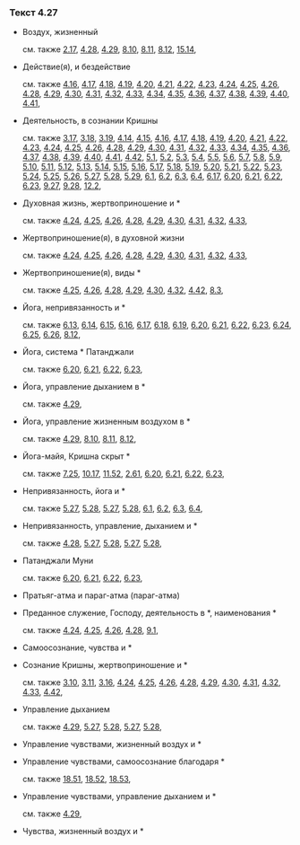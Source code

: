 ### Текст 4.27
	
- Воздух, жизненный

	см. также  [2.17](../02/0217.md),  [4.28](../04/0428.md),  [4.29](../04/0429.md),  [8.10](../08/0810.md),  [8.11](../08/0811.md),  [8.12](../08/0812.md),  [15.14](../15/1514.md), 
	
- Действие(я), и бездействие

	см. также  [4.16](../04/0416.md),  [4.17](../04/0417.md),  [4.18](../04/0418.md),  [4.19](../04/0419.md),  [4.20](../04/0420.md),  [4.21](../04/0421.md),  [4.22](../04/0422.md),  [4.23](../04/0423.md),  [4.24](../04/0424.md),  [4.25](../04/0425.md),  [4.26](../04/0426.md),  [4.28](../04/0428.md),  [4.29](../04/0429.md),  [4.30](../04/0430.md),  [4.31](../04/0431.md),  [4.32](../04/0432.md),  [4.33](../04/0433.md),  [4.34](../04/0434.md),  [4.35](../04/0435.md),  [4.36](../04/0436.md),  [4.37](../04/0437.md),  [4.38](../04/0438.md),  [4.39](../04/0439.md),  [4.40](../04/0440.md),  [4.41](../04/0441.md), 
	
- Деятельность, в сознании Кришны

	см. также  [3.17](../03/0317.md),  [3.18](../03/0318.md),  [3.19](../03/0319.md),  [4.14](../04/0414.md),  [4.15](../04/0415.md),  [4.16](../04/0416.md),  [4.17](../04/0417.md),  [4.18](../04/0418.md),  [4.19](../04/0419.md),  [4.20](../04/0420.md),  [4.21](../04/0421.md),  [4.22](../04/0422.md),  [4.23](../04/0423.md),  [4.24](../04/0424.md),  [4.25](../04/0425.md),  [4.26](../04/0426.md),  [4.28](../04/0428.md),  [4.29](../04/0429.md),  [4.30](../04/0430.md),  [4.31](../04/0431.md),  [4.32](../04/0432.md),  [4.33](../04/0433.md),  [4.34](../04/0434.md),  [4.35](../04/0435.md),  [4.36](../04/0436.md),  [4.37](../04/0437.md),  [4.38](../04/0438.md),  [4.39](../04/0439.md),  [4.40](../04/0440.md),  [4.41](../04/0441.md),  [4.42](../04/0442.md),  [5.1](../05/0501.md),  [5.2](../05/0502.md),  [5.3](../05/0503.md),  [5.4](../05/0504.md),  [5.5](../05/0505.md),  [5.6](../05/0506.md),  [5.7](../05/0507.md),  [5.8](../05/0508.md),  [5.9](../05/0509.md),  [5.10](../05/0510.md),  [5.11](../05/0511.md),  [5.12](../05/0512.md),  [5.13](../05/0513.md),  [5.14](../05/0514.md),  [5.15](../05/0515.md),  [5.16](../05/0516.md),  [5.17](../05/0517.md),  [5.18](../05/0518.md),  [5.19](../05/0519.md),  [5.20](../05/0520.md),  [5.21](../05/0521.md),  [5.22](../05/0522.md),  [5.23](../05/0523.md),  [5.24](../05/0524.md),  [5.25](../05/0525.md),  [5.26](../05/0526.md),  [5.27](../05/0527.md),  [5.28](../05/0528.md),  [5.29](../05/0529.md),  [6.1](../06/0601.md),  [6.2](../06/0602.md),  [6.3](../06/0603.md),  [6.4](../06/0604.md),  [6.17](../06/0617.md),  [6.20](../06/0620.md),  [6.21](../06/0621.md),  [6.22](../06/0622.md),  [6.23](../06/0623.md),  [9.27](../09/0927.md),  [9.28](../09/0928.md),  [12.2](../12/1202.md), 
	
- Духовная жизнь, жертвоприношение и \*

	см. также  [4.24](../04/0424.md),  [4.25](../04/0425.md),  [4.26](../04/0426.md),  [4.28](../04/0428.md),  [4.29](../04/0429.md),  [4.30](../04/0430.md),  [4.31](../04/0431.md),  [4.32](../04/0432.md),  [4.33](../04/0433.md), 
	
- Жертвоприношение(я), в духовной жизни

	см. также  [4.24](../04/0424.md),  [4.25](../04/0425.md),  [4.26](../04/0426.md),  [4.28](../04/0428.md),  [4.29](../04/0429.md),  [4.30](../04/0430.md),  [4.31](../04/0431.md),  [4.32](../04/0432.md),  [4.33](../04/0433.md), 
	
- Жертвоприношение(я), виды \*

	см. также  [4.25](../04/0425.md),  [4.26](../04/0426.md),  [4.28](../04/0428.md),  [4.29](../04/0429.md),  [4.30](../04/0430.md),  [4.32](../04/0432.md),  [4.42](../04/0442.md),  [8.3](../08/0803.md), 
	
- Йога, непривязанность и \*

	см. также  [6.13](../06/0613.md),  [6.14](../06/0614.md),  [6.15](../06/0615.md),  [6.16](../06/0616.md),  [6.17](../06/0617.md),  [6.18](../06/0618.md),  [6.19](../06/0619.md),  [6.20](../06/0620.md),  [6.21](../06/0621.md),  [6.22](../06/0622.md),  [6.23](../06/0623.md),  [6.24](../06/0624.md),  [6.25](../06/0625.md),  [6.26](../06/0626.md),  [8.12](../08/0812.md), 
	
- Йога, система \* Патанджали

	см. также  [6.20](../06/0620.md),  [6.21](../06/0621.md),  [6.22](../06/0622.md),  [6.23](../06/0623.md), 
	
- Йога, управление дыханием в \*

	см. также  [4.29](../04/0429.md), 
	
- Йога, управление жизненным воздухом в \*

	см. также  [4.29](../04/0429.md),  [8.10](../08/0810.md),  [8.11](../08/0811.md),  [8.12](../08/0812.md), 
	
- Йога-майя, Кришна скрыт \*

	см. также  [7.25](../07/0725.md),  [10.17](../10/1017.md),  [11.52](../11/1152.md),  [2.61](../02/0261.md),  [6.20](../06/0620.md),  [6.21](../06/0621.md),  [6.22](../06/0622.md),  [6.23](../06/0623.md), 
	
- Непривязанность, йога и \*

	см. также  [5.27](../05/0527.md),  [5.28](../05/0528.md),  [5.27](../05/0527.md),  [5.28](../05/0528.md),  [6.1](../06/0601.md),  [6.2](../06/0602.md),  [6.3](../06/0603.md),  [6.4](../06/0604.md), 
	
- Непривязанность, управление, дыханием и \*

	см. также  [4.28](../04/0428.md),  [5.27](../05/0527.md),  [5.28](../05/0528.md),  [5.27](../05/0527.md),  [5.28](../05/0528.md), 
	
- Патанджали Муни

	см. также  [6.20](../06/0620.md),  [6.21](../06/0621.md),  [6.22](../06/0622.md),  [6.23](../06/0623.md), 
	
- Пратьяг-атма и параг-атма (параг-атма)

	
- Преданное служение, Господу, деятельность в \*, наименования \*

	см. также  [4.24](../04/0424.md),  [4.25](../04/0425.md),  [4.26](../04/0426.md),  [4.28](../04/0428.md),  [9.1](../09/0901.md), 
	
- Самоосознание, чувства и \*

	
- Сознание Кришны, жертвоприношение и \*

	см. также  [3.10](../03/0310.md),  [3.11](../03/0311.md),  [3.16](../03/0316.md),  [4.24](../04/0424.md),  [4.25](../04/0425.md),  [4.26](../04/0426.md),  [4.28](../04/0428.md),  [4.29](../04/0429.md),  [4.30](../04/0430.md),  [4.31](../04/0431.md),  [4.32](../04/0432.md),  [4.33](../04/0433.md),  [4.42](../04/0442.md), 
	
- Управление дыханием

	см. также  [4.29](../04/0429.md),  [5.27](../05/0527.md),  [5.28](../05/0528.md),  [5.27](../05/0527.md),  [5.28](../05/0528.md), 
	
- Управление чувствами, жизненный воздух и \*

	
- Управление чувствами, самоосознание благодаря \*

	см. также  [18.51](../18/1851.md),  [18.52](../18/1852.md),  [18.53](../18/1853.md), 
	
- Управление чувствами, управление дыханием и \*

	см. также  [4.29](../04/0429.md), 
	
- Чувства, жизненный воздух и \*

